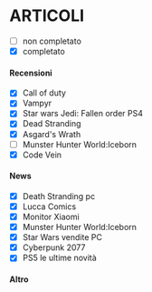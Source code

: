 # ARTICOLI 
  - [ ] non completato
  - [x] completato

#### Recensioni
 - [x] Call of duty 
 - [x] Vampyr
 - [x] Star wars Jedi: Fallen order PS4
 - [x] Dead Stranding
 - [x] Asgard's Wrath
 - [ ] Munster Hunter World:Iceborn
 - [x] Code Vein

#### News
 - [x] Death Stranding pc
 - [x] Lucca Comics
 - [x] Monitor Xiaomi
 - [x] Munster Hunter World:Iceborn
 - [x] Star Wars vendite PC
 - [x] Cyberpunk 2077
 - [x] PS5 le ultime novità
#### Altro
